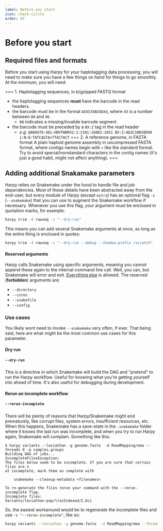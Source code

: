 ```yaml
---
label: Before you start
icon: check-circle
order: 97
---
```

# Before you start
## Required files and formats
Before you start using Harpy for your haplotagging data processing, you will need to make sure you have a few things on hand for things to go smoothly.
At the minimum, you will need:

=== 1. Haplotagging sequences, in b/gzipped FASTQ format
- the haplotagging sequences **must** have the barcode in the read headers. 
- the barcode must be in the format `AXXCXXBXXDXX`, where `XX` is a number between `00` and `96`
    - `00` indicates a missing/invalide barcode segment
- the barcode must be preceded by a `BX:Z` tag in the read header
    - _e.g._ `@A00470:481:HNYFWDRX2:1:2101:16062:1031 BX:Z:A62C38B38D99 1:N:0:TATCAGTA+TTACTACT`
=== 2. A reference genome, in FASTA format
A plain haploid genome assembly in uncompressed FASTA format, where contigs names begin with `>` like the standard format. Try to avoid special/nonstandard characters in the contig names (it's just a good habit, 
might not affect anything).
===

## Adding additional Snakamake parameters
Harpy relies on Snakemake under the hood to handle file and job dependencies. Most of these details have been abstracted away from the end-user, but every module of Harpy (except `extra`) has an optional flag `-s` (`--snakemake`) that you can use to augment the Snakemake workflow if necessary. Whenever you use this flag, your argument must be enclosed in quotation marks, for example:
```bash
harpy trim -d rawseq -s "--dry-run"
```
This means you can add several Snakemake arguments at once, as long as the entire thing is enclosed in quotes:
```bash
harpy trim -d rawseq -s "--dry-run --debug --shadow-prefix /scratch"
```

#### Reserved arguments
Harpy calls Snakemake using specific arguments, meaning you cannot append these again to the internal command line call. Well, you can, but Snakemake will error and exit. [Everything else](https://snakemake.readthedocs.io/en/stable/executing/cli.html#all-options) is allowed. The reserved (**forbidden**) arguments are:
- `--directory`
- `--cores`
- `--snakefile`
- `--config`

### Use cases
You likely wont need to invoke `--snakemake` very often, if ever. That being said, here are what might be the most common use cases for this parameter.

#### Dry run
##### `--dry-run`
This is a directive in which Snakemake will build the DAG and "pretend" to run the Harpy workflow. Useful for knowing what you're getting yourself into ahead of time. It's also useful for debugging during development.

#### Rerun an incomplete workflow
##### `--rerun-incomplete`
There will be plenty of reasons that Harpy/Snakemake might end prematurely, like corrupt files, system errors, insufficient resources, etc.
When this happens, Snakemake has a save-state in the `.snakemake` folder where it knows the last run was incomplete, and when you try to run
Harpy again, Snakemake will complain. Something like this:
```
$ harpy variants --leviathan -g genome.fasta  -d ReadMapping/ema --threads 8 -p samples.groups
Building DAG of jobs...
IncompleteFilesException:
The files below seem to be incomplete. If you are sure that certain files are n
ot incomplete, mark them as complete with

    snakemake --cleanup-metadata <filenames>

To re-generate the files rerun your command with the --rerun-incomplete flag.
Incomplete files:
Variants/leviathan-pop/lrezIndexed/2.bci
```
So, the easiest workaround would be to regenerate the incomplete files and use `-s "--rerun-incomplete"`, like so:
```bash
harpy variants --leviathan -g genome.fasta  -d ReadMapping/ema --threads 8 -p samples.groups -s "--rerun-incomplete"
```